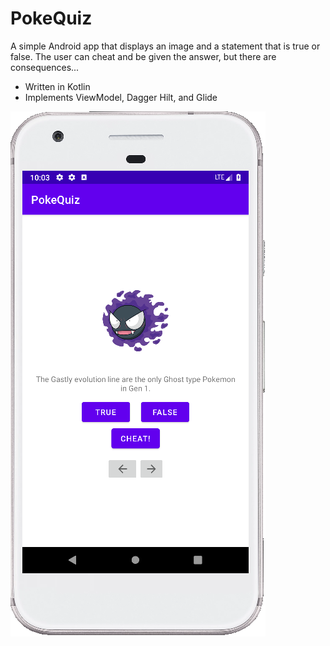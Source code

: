 # PokeQuiz
A simple Android app that displays an image and a statement that is true or false. The user can cheat and be given the answer, but there are consequences...

- Written in Kotlin
- Implements ViewModel, Dagger Hilt, and Glide

![Screenshot](https://github.com/elliott-troop/PokeQuiz/blob/master/app/src/main/res/drawable-v24/pokequiz_app_screenshot.png)
